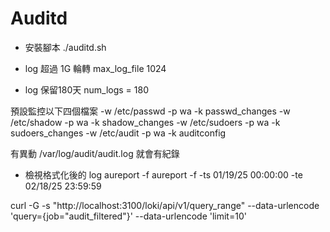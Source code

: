 
# Auditd
* 安裝腳本
./auditd.sh

* log 超過 1G 輪轉
max_log_file 1024

* log 保留180天
num_logs = 180

預設監控以下四個檔案
-w /etc/passwd -p wa -k passwd_changes
-w /etc/shadow -p wa -k shadow_changes
-w /etc/sudoers -p wa -k sudoers_changes
-w /etc/audit -p wa -k auditconfig

有異動 /var/log/audit/audit.log 就會有紀錄

* 檢視格式化後的 log
aureport -f
aureport -f -ts 01/19/25 00:00:00 -te 02/18/25 23:59:59


curl -G -s "http://localhost:3100/loki/api/v1/query_range" --data-urlencode 'query={job="audit_filtered"}' --data-urlencode 'limit=10'
